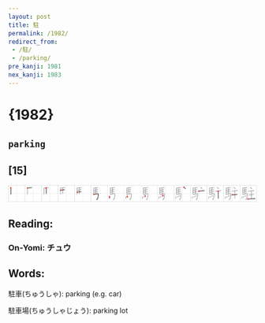 ```yaml
---
layout: post
title: 駐
permalink: /1982/
redirect_from:
 - /駐/
 - /parking/
pre_kanji: 1981
nex_kanji: 1983
---
```


# {1982}

## `parking`

## [15]

<div class="stroke"><img src="../images/E9A790.png" /></div>

## Reading:

### On-Yomi: チュウ

## Words:

駐車(ちゅうしゃ): parking (e.g. car)

駐車場(ちゅうしゃじょう): parking lot
